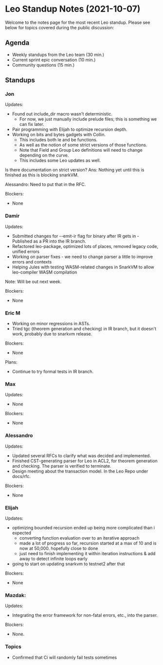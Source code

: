 # Leo Standup Notes (2021-10-07)

Welcome to the notes page for the most recent Leo standup. Please see below for topics covered during the public discussion:

## Agenda

* Weekly standups from the Leo team (30 min.)
* Current sprint epic conversation (10 min.)
* Community questions (15 min.)

## Standups

### Jon

Updates:

* Found out include_dir macro wasn't deterministic.
  * For now, we just manually include prelude files; this is something we can fix later.
* Pair programming with Elijah to optimize recursion depth.
* Working on bits and bytes gadgets with Collin.
  * This includes both le and be functions.
  * As well as the notion of some strict versions of those functions.
  * Note that Field and Group Leo definitions will need to change depending on the curve.
  * This includes some Leo updates as well.


Is there documentation on strict version?  Ans:  Nothing yet until this is finished as this is blocking snarkVM. 

Alessandro:  Need to put that in the RFC.

Blockers:

* None

### Damir

Updates:

* Submitted changes for --emit-ir flag for binary after IR gets in - Published as a PR into the IR branch.
* Refactored leo-package, optimized lots of places, removed legacy code, unified errors
* Working on parser fixes - we need to change parser a little to improve errors and contexts
* Helping Jules with testing WASM-related changes in SnarkVM to allow leo-compiler WASM compilation

Note:  Will be out next week.

Blockers:

* None

### Eric M


* Working on minor regressions in ASTs.
* Tried tgc (theorem generation and checking) in IR branch, but it doesn't work, probably due to snarkvm release.

Blockers:

* None

Plans:

* Continue to try formal tests in IR branch.

### Max

Updates:

* None

Blockers:

* None

### Alessandro

Updates:

* Updated several RFCs to clarify what was decided and implemented.
* Finished CST-generating parser for Leo in ACL2, for theorem generation and checking. The parser is verified to terminate.
* Design meeting about the transaction model.  In the Leo Repo under docs/rfc.

Blockers:

* None

### Elijah

Updates:

* optimizing bounded recursion ended up being more complicated than i expected
    * converting function evaluation over to an iterative approach
    * made a lot of progress so far, recursion started at a max of 10 and is now at 50,000. hopefully close to done
    * just need to finish implementing it within iteration instructions & add away to detect infinite loops early
* going to start on updating snarkvm to testnet2 after that

Blockers:

* None

### Mazdak:

Updates:

* Integrating the error framework for non-fatal errors, etc., into the parser.

Blockers:

* None.

### Topics

* Confirmed that Ci will randomly fail tests sometimes

